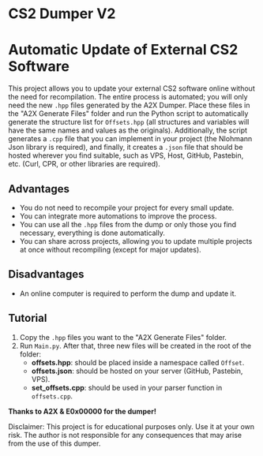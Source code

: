 # CS2 Dumper V2

# Automatic Update of External CS2 Software

This project allows you to update your external CS2 software online without the need for recompilation. The entire process is automated; you will only need the new `.hpp` files generated by the A2X Dumper. Place these files in the "A2X Generate Files" folder and run the Python script to automatically generate the structure list for `Offsets.hpp` (all structures and variables will have the same names and values as the originals). Additionally, the script generates a `.cpp` file that you can implement in your project (the Nlohmann Json library is required), and finally, it creates a `.json` file that should be hosted wherever you find suitable, such as VPS, Host, GitHub, Pastebin, etc. (Curl, CPR, or other libraries are required).

## Advantages
- You do not need to recompile your project for every small update.
- You can integrate more automations to improve the process.
- You can use all the `.hpp` files from the dump or only those you find necessary, everything is done automatically.
- You can share across projects, allowing you to update multiple projects at once without recompiling (except for major updates).

## Disadvantages
- An online computer is required to perform the dump and update it.

## Tutorial
1. Copy the `.hpp` files you want to the "A2X Generate Files" folder.
2. Run `Main.py`. After that, three new files will be created in the root of the folder:
   - **offsets.hpp**: should be placed inside a namespace called `Offset`.
   - **offsets.json**: should be hosted on your server (GitHub, Pastebin, VPS).
   - **set_offsets.cpp**: should be used in your parser function in `offsets.cpp`.

**Thanks to A2X & E0x00000 for the dumper!**

Disclaimer: This project is for educational purposes only. Use it at your own risk. The author is not responsible for any consequences that may arise from the use of this dumper.
